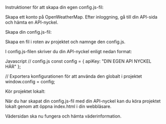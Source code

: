 Instruktioner för att skapa din egen config.js-fil:

Skapa ett konto på OpenWeatherMap.
Efter inloggning, gå till din API-sida och hämta en API-nyckel.

Skapa din config.js-fil:

Skapa en fil i roten av projektet och namnge den config.js.

I config.js-filen skriver du din API-nyckel enligt nedan format:

Javascript
// config.js
const config = {
  apiKey: "DIN EGEN API NYCKEL HÄR"
};

// Exportera konfigurationen för att använda den globalt i projektet
window.config = config;


Kör projektet lokalt:

När du har skapat din config.js-fil med din API-nyckel kan du köra projektet lokalt genom att öppna index.html i din webbläsare.

Vädersidan ska nu fungera och hämta väderinformation. 
